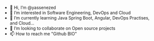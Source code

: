 - 👋 Hi, I’m @yassenezed
- 👀 I’m interested in Software Engineering, DevOps and Cloud
- 🌱 I’m currently learning Java Spring Boot, Angular, DevOps Practises, and Cloud...
- 💞️ I’m looking to collaborate on Open source projects
- 📫 How to reach me "Github BIO"


<!---
yassenezed/yassenezed is a ✨ special ✨ repository because its `README.md` (this file) appears on your GitHub profile.
You can click the Preview link to take a look at your changes.
--->
